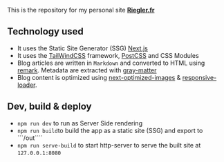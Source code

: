 This is the repository for my personal site [**Riegler.fr**](https://riegler.fr)


## Technology used

* It uses the Static Site Generator (SSG) [Next.js](https://nextjs.org/)
* It uses the [TailWindCSS](https://tailwindcss.com/) framework, [PostCSS](https://postcss.org/) and CSS Modules
* Blog articles are written in `Markdown` and converted to HTML using [remark](https://github.com/remarkjs/react-markdown). Metadata are extracted with [gray-matter](https://github.com/jonschlinkert/gray-matter)
* Blog content is optimized using [next-optimized-images](https://github.com/cyrilwanner/next-optimized-images) & [responsive-loader](https://github.com/dazuaz/responsive-loader).


## Dev, build & deploy

* ```npm run dev``` to run as Server Side rendering
* ```npm run build```to build the app as a static site (SSG) and export to ```/out````
* ```npm run serve-build``` to start http-server to serve the built site at ```127.0.0.1:8080```
